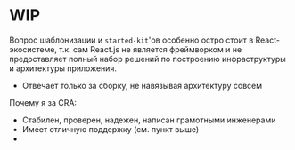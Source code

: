 # WIP

Вопрос шаблонизации и `started-kit`'ов особенно остро стоит в React-экосистеме, т.к. сам React.js не является фреймворком и не предоставляет полный набор решений по построению инфраструктуры и архитектуры приложения.

* Отвечает только за сборку, не навязывая архитектуру совсем

Почему я за CRA:
* Стабилен, проверен, надежен, написан грамотными инженерами
* Имеет отличную поддержку (см. пункт выше)
* 
